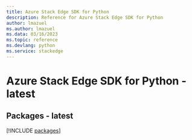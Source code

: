 ```yaml
---
title: Azure Stack Edge SDK for Python
description: Reference for Azure Stack Edge SDK for Python
author: lmazuel
ms.author: lmazuel
ms.data: 03/16/2023
ms.topic: reference
ms.devlang: python
ms.service: stackedge
---
```

# Azure Stack Edge SDK for Python - latest
## Packages - latest
[!INCLUDE [packages](stack-edge-index.md)]